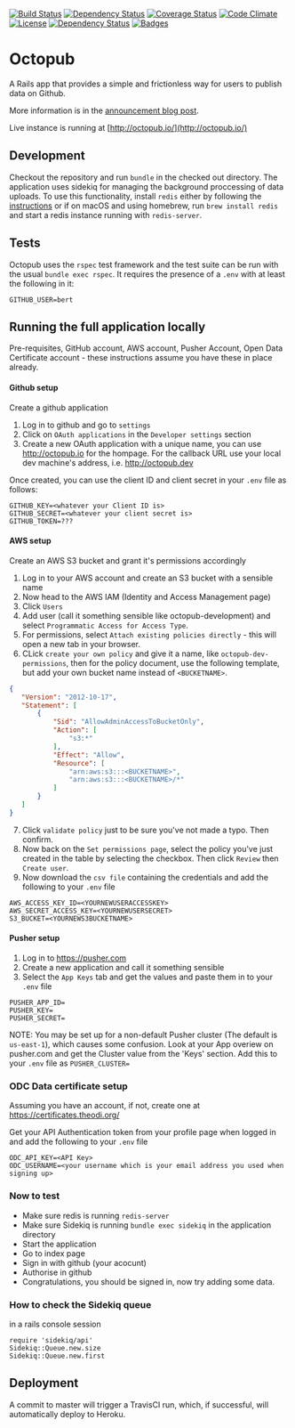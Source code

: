 [![Build Status](http://img.shields.io/travis/theodi/octopub.svg)](https://travis-ci.org/theodi/octopub)
[![Dependency Status](http://img.shields.io/gemnasium/theodi/octopub.svg)](https://gemnasium.com/theodi/octopub)
[![Coverage Status](http://img.shields.io/coveralls/theodi/octopub.svg)](https://coveralls.io/r/theodi/octopub)
[![Code Climate](http://img.shields.io/codeclimate/github/theodi/octopub.svg)](https://codeclimate.com/github/theodi/octopub)
[![License](http://img.shields.io/:license-mit-blue.svg)](http://theodi.mit-license.org)
[![Dependency Status](https://dependencyci.com/github/theodi/octopub/badge)](https://dependencyci.com/github/theodi/octopub)
[![Badges](http://img.shields.io/:badges-7/7-ff6799.svg)](https://github.com/badges/badgerbadgerbadger)


# Octopub

A Rails app that provides a simple and frictionless way for users to publish data on Github.

More information is in the [announcement blog post](http://theodi.org/blog/removing-barriers-to-publishing-open-data).

Live instance is running at [http://octopub.io/](http://octopub.io/)

## Development

Checkout the repository and run ```bundle``` in the checked out directory.
The application uses sidekiq for managing the background proccessing of data uploads. To use this functionality, install ```redis``` either by following the [instructions](https://redis.io/topics/quickstart) or if on macOS and using homebrew, run ```brew install redis``` and start a redis instance running with ```redis-server```.


## Tests

Octopub uses the ```rspec``` test framework and the test suite can be run with the usual ```bundle exec rspec```.
It requires the presence of a ```.env``` with at least the following in it:

```
GITHUB_USER=bert
```

## Running the full application locally

Pre-requisites, GitHub account, AWS account, Pusher Account, Open Data Certificate account - these instructions assume you have these in place already.

#### Github setup

Create a github application

1. Log in to github and go to ```settings```
2. Click on ```OAuth applications``` in the ```Developer settings``` section
3. Create a new OAuth application with a unique name, you can use http://octopub.io for the hompage.
For the callback URL use your local dev machine's address, i.e. http://octopub.dev

Once created, you can use the client ID and client secret in your ```.env``` file as follows:

 ```
GITHUB_KEY=<whatever your Client ID is>
GITHUB_SECRET=<whatever your client secret is>
GITHUB_TOKEN=???
```

#### AWS setup

Create an AWS S3 bucket and grant it's permissions accordingly

1. Log in to your AWS account and create an S3 bucket with a sensible name
2. Now head to the AWS IAM (Identity and Access Management page)
3. Click ```Users```
4. Add user (call it something sensible like octopub-development) and select ```Programmatic Access for Access Type```.
5. For permissions, select ```Attach existing policies directly``` - this will open a new tab in your browser.
6. CLick ```create your own policy``` and give it a name, like ```octopub-dev-permissions```, then for the policy document, use the following template, but add your own bucket name instead of ```<BUCKETNAME>```.
 ```json
{
    "Version": "2012-10-17",
    "Statement": [
        {
            "Sid": "AllowAdminAccessToBucketOnly",
            "Action": [
                "s3:*"
            ],
            "Effect": "Allow",
            "Resource": [
                "arn:aws:s3:::<BUCKETNAME>",
                "arn:aws:s3:::<BUCKETNAME>/*"
            ]
        }
    ]
}
```
7. Click ```validate policy``` just to be sure you've not made a typo. Then confirm.
8. Now back on the ```Set permissions page```, select the policy you've just created in the table by selecting the checkbox. Then click ```Review``` then ```Create user```.
9. Now download the ```csv file``` containing the credentials and add the following to your ```.env``` file

```
AWS_ACCESS_KEY_ID=<YOURNEWUSERACCESSKEY>
AWS_SECRET_ACCESS_KEY=<YOURNEWUSERSECRET>
S3_BUCKET=<YOURNEWS3BUCKETNAME>
```

#### Pusher setup


1. Log in to https://pusher.com
2. Create a new application and call it something sensible
3. Select the ```App Keys``` tab and get the values and paste them in to your ```.env``` file

```
PUSHER_APP_ID=
PUSHER_KEY=
PUSHER_SECRET=
```

NOTE: You may be set up for a non-default Pusher cluster (The default is ```us-east-1```), which causes some confusion. Look at your App overiew on pusher.com and get the Cluster value from the 'Keys' section. Add this to your ```.env``` file as ```PUSHER_CLUSTER=```

### ODC Data certificate setup

Assuming you have an account, if not, create one at https://certificates.theodi.org/

Get your API Authentication token from your profile page when logged in and add the following to your ```.env``` file

```
ODC_API_KEY=<API Key>
ODC_USERNAME=<your username which is your email address you used when signing up>
```

### Now to test

* Make sure redis is running ```redis-server```
* Make sure Sidekiq is running ```bundle exec sidekiq``` in the application directory
* Start the application
* Go to index page
* Sign in with github (your acocunt)
* Authorise in github
* Congratulations, you should be signed in, now try adding some data.

### How to check the Sidekiq queue

in a rails console session

```
require 'sidekiq/api'
Sidekiq::Queue.new.size
Sidekiq::Queue.new.first
```


## Deployment

A commit to master will trigger a TravisCI run, which, if successful, will automatically deploy to Heroku.
